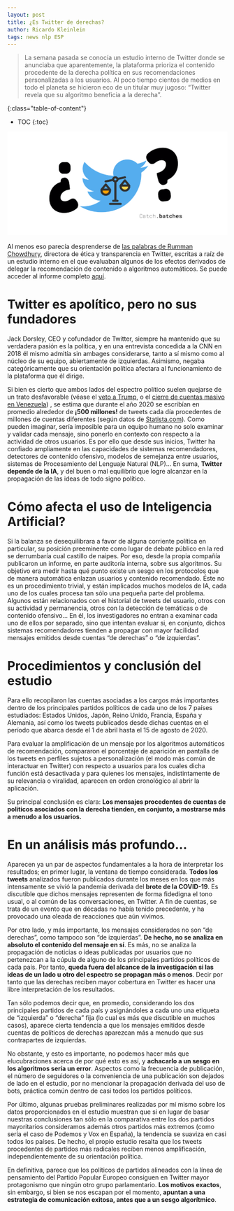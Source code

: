 ```yaml
---
layout: post
title: ¿Es Twitter de derechas?
author: Ricardo Kleinlein
tags: news nlp ESP
---
```


> La semana pasada se conocía un estudio interno de Twitter donde se anunciaba que aparentemente, la plataforma prioriza el contenido procedente de la derecha política en sus recomendaciones personalizadas a los usuarios. Al poco tiempo cientos de medios en todo el planeta se hicieron eco de un titular muy jugoso: “Twitter revela que su algoritmo beneficia a la derecha”.

<!--eoe-->

{:class="table-of-content"}
* TOC
{:toc}

![twitter logo with fairness symbol between question marks](/assets/images/posts/twitter/twitter_fairness_mark.png)

Al menos eso parecía desprenderse de [las palabras de Rumman Chowdhury](https://blog.twitter.com/en_us/topics/company/2021/rml-politicalcontent), directora de ética y transparencia en Twitter, escritas a raíz de un estudio interno en el que evaluaban algunos de los efectos derivados de delegar la recomendación de contenido a algoritmos automáticos. 
Se puede acceder al informe completo [aquí](https://cdn.cms-twdigitalassets.com/content/dam/blog-twitter/official/en_us/company/2021/rml/Algorithmic-Amplification-of-Politics-on-Twitter.pdf).

# Twitter es apolítico, pero no sus fundadores

Jack Dorsley, CEO y cofundador de Twitter, siempre ha mantenido que su verdadera pasión es la política, y en una entrevista concedida a la CNN en 2018 él mismo admitía sin ambages considerarse, tanto a sí mismo como al núcleo de su equipo, abiertamente de izquierdas. Asimismo, negaba categóricamente que su orientación política afectara al funcionamiento de la plataforma que él dirige. 

Si bien es cierto que ambos lados del espectro político suelen quejarse de un trato desfavorable (véase el [veto a Trump](https://blog.twitter.com/en_us/topics/company/2020/suspension), o el [cierre de cuentas masivo en Venezuela](https://www.reuters.com/article/us-venezuela-politics-twitter-idUSKBN1Z72SG)) , se estima que durante el año 2020 se escribían en promedio alrededor de **¡500 millones!** de tweets cada día procedentes de millones de cuentas diferentes (según datos de [Statista.com](https://www.statista.com/topics/737/twitter/#dossierKeyfigures)). Como pueden imaginar, sería imposible para un equipo humano no solo examinar y validar cada mensaje, sino ponerlo en contexto con respecto a la actividad de otros usuarios. Es por ello que desde sus inicios, Twitter ha confiado ampliamente en las capacidades de sistemas recomendadores, detectores de contenido ofensivo, modelos de semejanza entre usuarios, sistemas de Procesamiento del Lenguaje Natural (NLP)… En suma, **Twitter depende de la IA**, y del buen o mal equilibrio que logre alcanzar en la propagación de las ideas de todo signo político. 

# Cómo afecta el uso de Inteligencia Artificial?

Si la balanza se desequilibrara a favor de alguna corriente política en particular, su posición preeminente como lugar de debate público en la red se derrumbaría cual castillo de naipes. Por eso, desde la propia compañía publicaron un informe, en parte auditoría interna, sobre sus algoritmos. Su objetivo era medir hasta qué punto existe un sesgo en los protocolos que de manera automática enlazan usuarios y contenido recomendado. Éste no es un procedimiento trivial, y están implicados muchos modelos de IA, cada uno de los cuales procesa tan sólo una pequeña parte del problema. Algunos están relacionados con el historial de tweets del usuario, otros con su actividad y permanencia, otros con la detección de temáticas o de contenido ofensivo… En él, los investigadores  no entran a examinar cada uno de ellos por separado, sino que intentan evaluar si, en conjunto, dichos sistemas recomendadores tienden a propagar con mayor facilidad mensajes emitidos desde cuentas “de derechas” o “de izquierdas”. 

# Procedimientos y conclusión del estudio

Para ello recopilaron las cuentas asociadas a los cargos más importantes dentro de los principales partidos políticos de cada uno de los 7 países estudiados: Estados Unidos, Japón, Reino Unido, Francia, España y Alemania, así como los tweets publicados desde dichas cuentas en el período que abarca desde el 1 de abril hasta el 15 de agosto de 2020.

Para evaluar la amplificación de un mensaje por los algoritmos automáticos de recomendación, compararon el porcentaje de aparición en pantalla de los tweets en perfiles sujetos a personalización (el modo más común de interactuar en Twitter) con respecto a usuarios para los cuales dicha función está desactivada y para quienes los mensajes, indistintamente de su relevancia o viralidad, aparecen en orden cronológico al abrir la aplicación.

Su principal conclusión es clara: **Los mensajes procedentes de cuentas de políticos asociados con la derecha tienden, en conjunto, a mostrarse más a menudo a los usuarios.**

# En un análisis más profundo...

Aparecen ya un par de aspectos fundamentales a la hora de interpretar los resultados; en primer lugar, la ventana de tiempo considerada. **Todos los tweets** analizados fueron publicados durante los meses en los que más intensamente se vivió la pandemia derivada del **brote de la COVID-19**. Es discutible que dichos mensajes representen de forma fidedigna el tono usual, o al común de las conversaciones, en Twitter. A fin de cuentas, se trata de un evento que en décadas no había tenido precedente, y ha provocado una oleada de reacciones que aún vivimos.

Por otro lado, y más importante, los mensajes considerados no son “de derechas”, como tampoco son “de izquierdas”. **De hecho, no se analiza en absoluto el contenido del mensaje en sí**. Es más, no se analiza la propagación de noticias o ideas publicadas por usuarios que no pertenezcan a la cúpula de alguno de los principales partidos políticos de cada país. Por tanto, **queda fuera del alcance de la investigación si las ideas de un lado u otro del espectro se propagan más o menos**. Decir por tanto que las derechas reciben mayor cobertura en Twitter es hacer una libre interpretación de los resultados.

Tan sólo podemos decir que, en promedio, considerando los dos principales partidos de cada país y asignándoles a cada uno una etiqueta de “izquierda” o “derecha” fija (lo cual es más que discutible en muchos casos), aparece cierta tendencia a que los mensajes emitidos desde cuentas de políticos de derechas aparezcan más a menudo que sus contrapartes de izquierdas.

No obstante, y esto es importante, no podemos hacer más que elucubraciones acerca de por qué esto es así, y **achacarlo a un sesgo en los algoritmos sería un error**. Aspectos como la frecuencia de publicación, el número de seguidores o la conveniencia de una publicación son dejados de lado en el estudio, por no mencionar la propagación derivada del uso de bots, práctica común dentro de casi todos los partidos políticos. 

Por último, algunas pruebas preliminares realizadas por mí mismo sobre los datos proporcionados en el estudio muestran que si en lugar de basar nuestras conclusiones tan sólo en la comparativa entre los dos partidos mayoritarios consideramos además otros partidos más extremos (como sería el caso de Podemos y Vox en España), la tendencia se suaviza en casi todos los países. De hecho, el propio estudio resalta que los tweets procedentes de partidos más radicales reciben menos amplificación, independientemente de su orientación política.

En definitiva, parece que los políticos de partidos alineados con la línea de pensamiento del Partido Popular Europeo consiguen en Twitter mayor protagonismo que ningún otro grupo parlamentario. **Los motivos exactos**, sin embargo, si bien se nos escapan por el momento, **apuntan a una estrategia de comunicación exitosa, antes que a un sesgo algorítmico**.

